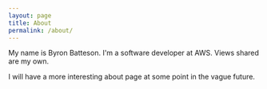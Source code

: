 ```yaml
---
layout: page
title: About
permalink: /about/
---
```


My name is Byron Batteson. I'm a software developer at AWS. Views shared are my
own.

I will have a more interesting about page at some point in the vague future.
